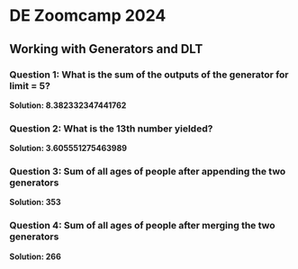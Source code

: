 # DE Zoomcamp 2024

## Working with Generators and DLT

### Question 1: What is the sum of the outputs of the generator for limit = 5?

**Solution: 8.382332347441762**

### Question 2: What is the 13th number yielded?

**Solution: 3.605551275463989**

### Question 3: Sum of all ages of people after appending the two generators

**Solution: 353**

### Question 4: Sum of all ages of people after merging the two generators

**Solution: 266**
